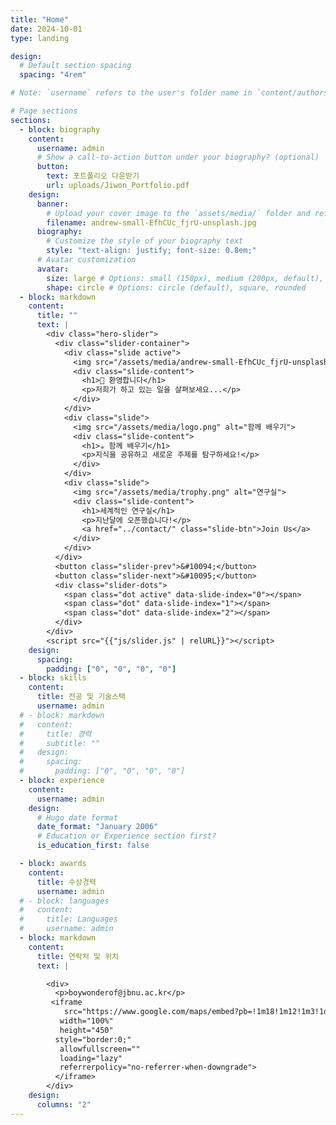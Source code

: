 ```yaml
---
title: "Home"
date: 2024-10-01
type: landing

design:
  # Default section spacing
  spacing: "4rem"

# Note: `username` refers to the user's folder name in `content/authors/`

# Page sections
sections:
  - block: biography
    content:
      username: admin
      # Show a call-to-action button under your biography? (optional)
      button:
        text: 포트폴리오 다운받기
        url: uploads/Jiwon_Portfolio.pdf
    design:
      banner:
        # Upload your cover image to the `assets/media/` folder and reference it here
        filename: andrew-small-EfhCUc_fjrU-unsplash.jpg
      biography:
        # Customize the style of your biography text
        style: "text-align: justify; font-size: 0.8em;"
      # Avatar customization
      avatar:
        size: large # Options: small (150px), medium (200px, default), large (320px), xl (400px), xxl (500px)
        shape: circle # Options: circle (default), square, rounded
  - block: markdown
    content:
      title: ""
      text: |
        <div class="hero-slider">
          <div class="slider-container">
            <div class="slide active">
              <img src="/assets/media/andrew-small-EfhCUc_fjrU-unsplash.jpg" alt="환영합니다">
              <div class="slide-content">
                <h1>👋 환영합니다</h1>
                <p>저희가 하고 있는 일을 살펴보세요...</p>
              </div>
            </div>
            <div class="slide">
              <img src="/assets/media/logo.png" alt="함께 배우기">
              <div class="slide-content">
                <h1>☕️ 함께 배우기</h1>
                <p>지식을 공유하고 새로운 주제를 탐구하세요!</p>
              </div>
            </div>
            <div class="slide">
              <img src="/assets/media/trophy.png" alt="연구실">
              <div class="slide-content">
                <h1>세계적인 연구실</h1>
                <p>지난달에 오픈했습니다!</p>
                <a href="../contact/" class="slide-btn">Join Us</a>
              </div>
            </div>
          </div>
          <button class="slider-prev">&#10094;</button>
          <button class="slider-next">&#10095;</button>
          <div class="slider-dots">
            <span class="dot active" data-slide-index="0"></span>
            <span class="dot" data-slide-index="1"></span>
            <span class="dot" data-slide-index="2"></span>
          </div>
        </div>
        <script src="{{"js/slider.js" | relURL}}"></script>
    design:
      spacing:
        padding: ["0", "0", "0", "0"]
  - block: skills
    content:
      title: 전공 및 기술스택
      username: admin
  # - block: markdown
  #   content:
  #     title: 경력
  #     subtitle: ""
  #   design:
  #     spacing:
  #       padding: ["0", "0", "0", "0"]
  - block: experience
    content:
      username: admin
    design:
      # Hugo date format
      date_format: "January 2006"
      # Education or Experience section first?
      is_education_first: false

  - block: awards
    content:
      title: 수상경력
      username: admin
  # - block: languages
  #   content:
  #     title: Languages
  #     username: admin
  - block: markdown
    content:
      title: 연락처 및 위치
      text: |

        <div>
          <p>boywonderof@jbnu.ac.kr</p>
         <iframe
            src="https://www.google.com/maps/embed?pb=!1m18!1m12!1m3!1d3234.1219545114177!2d127.13304212555703!3d35.846013044096786!2m3!1f0!2f0!3f0!3m2!1i1024!2i768!4f13.1!3m3!1m2!1s0x35702330dc920b9d%3A0x1d0d425396006646!2z7KCE67aB64yA7ZWZ6rWQIOqzteqzvOuMgO2VmSA37Zi46rSA!5e0!3m2!1sko!2skr!4v1760381832335!5m2!1sko!2skr"
           width="100%"
           height="450"
          style="border:0;"
           allowfullscreen=""
           loading="lazy"
           referrerpolicy="no-referrer-when-downgrade">
          </iframe>
        </div>
    design:
      columns: "2"
---
```

